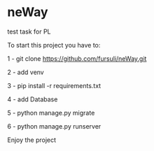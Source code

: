 # neWay
test task for PL


To start this project you have to:

1 - git clone https://github.com/fursuli/neWay.git

2 - add venv

3 - pip install -r requirements.txt

4 - add Database

5 - python manage.py migrate

6 - python manage.py runserver 

Enjoy the project

